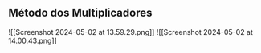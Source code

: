 ## Método dos Multiplicadores
![[Screenshot 2024-05-02 at 13.59.29.png]]
![[Screenshot 2024-05-02 at 14.00.43.png]]
